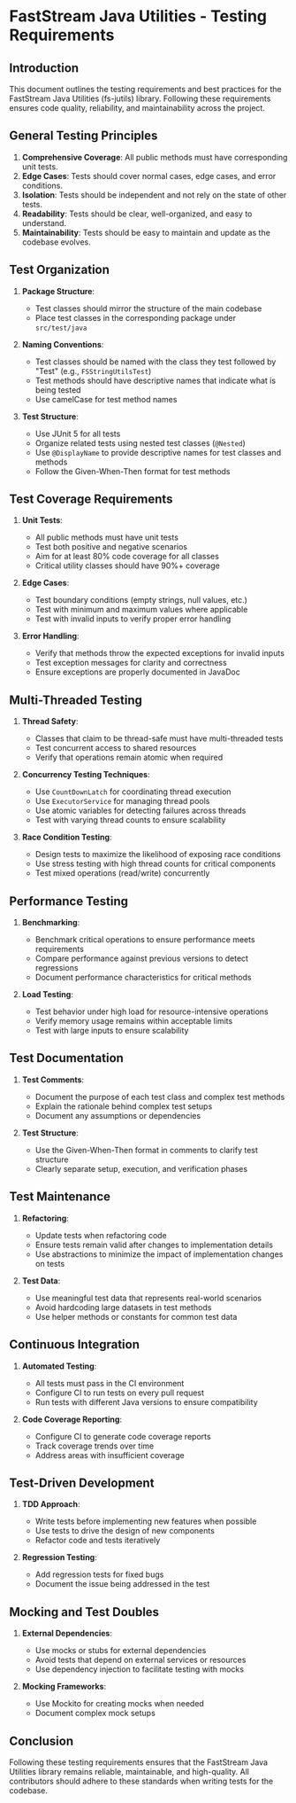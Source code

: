 # FastStream Java Utilities - Testing Requirements

## Introduction

This document outlines the testing requirements and best practices for the FastStream Java Utilities (fs-jutils) library. Following these requirements ensures code quality, reliability, and maintainability across the project.

## General Testing Principles

1. **Comprehensive Coverage**: All public methods must have corresponding unit tests.
2. **Edge Cases**: Tests should cover normal cases, edge cases, and error conditions.
3. **Isolation**: Tests should be independent and not rely on the state of other tests.
4. **Readability**: Tests should be clear, well-organized, and easy to understand.
5. **Maintainability**: Tests should be easy to maintain and update as the codebase evolves.

## Test Organization

1. **Package Structure**:
   - Test classes should mirror the structure of the main codebase
   - Place test classes in the corresponding package under `src/test/java`

2. **Naming Conventions**:
   - Test classes should be named with the class they test followed by "Test" (e.g., `FSStringUtilsTest`)
   - Test methods should have descriptive names that indicate what is being tested
   - Use camelCase for test method names

3. **Test Structure**:
   - Use JUnit 5 for all tests
   - Organize related tests using nested test classes (`@Nested`)
   - Use `@DisplayName` to provide descriptive names for test classes and methods
   - Follow the Given-When-Then format for test methods

## Test Coverage Requirements

1. **Unit Tests**:
   - All public methods must have unit tests
   - Test both positive and negative scenarios
   - Aim for at least 80% code coverage for all classes
   - Critical utility classes should have 90%+ coverage

2. **Edge Cases**:
   - Test boundary conditions (empty strings, null values, etc.)
   - Test with minimum and maximum values where applicable
   - Test with invalid inputs to verify proper error handling

3. **Error Handling**:
   - Verify that methods throw the expected exceptions for invalid inputs
   - Test exception messages for clarity and correctness
   - Ensure exceptions are properly documented in JavaDoc

## Multi-Threaded Testing

1. **Thread Safety**:
   - Classes that claim to be thread-safe must have multi-threaded tests
   - Test concurrent access to shared resources
   - Verify that operations remain atomic when required

2. **Concurrency Testing Techniques**:
   - Use `CountDownLatch` for coordinating thread execution
   - Use `ExecutorService` for managing thread pools
   - Use atomic variables for detecting failures across threads
   - Test with varying thread counts to ensure scalability

3. **Race Condition Testing**:
   - Design tests to maximize the likelihood of exposing race conditions
   - Use stress testing with high thread counts for critical components
   - Test mixed operations (read/write) concurrently

## Performance Testing

1. **Benchmarking**:
   - Benchmark critical operations to ensure performance meets requirements
   - Compare performance against previous versions to detect regressions
   - Document performance characteristics for critical methods

2. **Load Testing**:
   - Test behavior under high load for resource-intensive operations
   - Verify memory usage remains within acceptable limits
   - Test with large inputs to ensure scalability

## Test Documentation

1. **Test Comments**:
   - Document the purpose of each test class and complex test methods
   - Explain the rationale behind complex test setups
   - Document any assumptions or dependencies

2. **Test Structure**:
   - Use the Given-When-Then format in comments to clarify test structure
   - Clearly separate setup, execution, and verification phases

## Test Maintenance

1. **Refactoring**:
   - Update tests when refactoring code
   - Ensure tests remain valid after changes to implementation details
   - Use abstractions to minimize the impact of implementation changes on tests

2. **Test Data**:
   - Use meaningful test data that represents real-world scenarios
   - Avoid hardcoding large datasets in test methods
   - Use helper methods or constants for common test data

## Continuous Integration

1. **Automated Testing**:
   - All tests must pass in the CI environment
   - Configure CI to run tests on every pull request
   - Run tests with different Java versions to ensure compatibility

2. **Code Coverage Reporting**:
   - Configure CI to generate code coverage reports
   - Track coverage trends over time
   - Address areas with insufficient coverage

## Test-Driven Development

1. **TDD Approach**:
   - Write tests before implementing new features when possible
   - Use tests to drive the design of new components
   - Refactor code and tests iteratively

2. **Regression Testing**:
   - Add regression tests for fixed bugs
   - Document the issue being addressed in the test

## Mocking and Test Doubles

1. **External Dependencies**:
   - Use mocks or stubs for external dependencies
   - Avoid tests that depend on external services or resources
   - Use dependency injection to facilitate testing with mocks

2. **Mocking Frameworks**:
   - Use Mockito for creating mocks when needed
   - Document complex mock setups

## Conclusion

Following these testing requirements ensures that the FastStream Java Utilities library remains reliable, maintainable, and high-quality. All contributors should adhere to these standards when writing tests for the codebase.